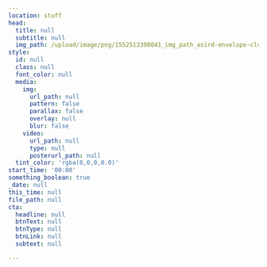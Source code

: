 ```yaml
---
location: stuff
head:
  title: null
  subtitle: null
  img_path: /upload/image/png/1552513398041_img_path_asird-envelope-closed.png
style:
  id: null
  class: null
  font_color: null
  media:
    img:
      url_path: null
      pattern: false
      parallax: false
      overlay: null
      blur: false
    video:
      url_path: null
      type: null
      posterurl_path: null
  tint_color: 'rgba(0,0,0,0.0)'
start_time: '00:00'
something_boolean: true
_date: null
this_time: null
file_path: null
cta:
  headline: null
  btnText: null
  btnType: null
  btnLink: null
  subtext: null

---
```


